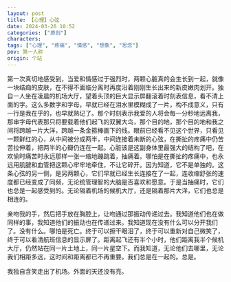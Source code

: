 ```yaml
---
layout: post
title: 【心理】心弦
date: 2024-03-26 10:52
categories: ["原创"]
characters: 
tags: ["心理", "疼痛", "情感", "想象", "思念"]
pov: 第一人称
origin: 个站
---
```


第一次真切地感受到，当爱和情感过于强烈时，两颗心脏真的会生长到一起，就像一块结痂的皮肤，在不得不面临分离时再度沿着刚刚生长出来的新皮嫩肉划开。独自一人坐在凌晨的机场大厅，望着头顶的巨大显示屏翻滚着时刻表信息，看不清上面的字。这么多数字和字母，早就已经在泪水里模糊成了一片，构不成意义，只有一行是我在乎的，也早就熟记了。那个时刻表示我爱的人将会每一分秒地远离我，那串字母代表那只将要载着他们起飞的双翼大鸟，那个目的地，那个目的地和我之间将跨越一片大洋，跨越一条金箍棒画下的线。眼前已经看不见这个世界，只看见一颗鲜红的心，从中间被分成两半，中间连接着未断的心弦，在撕扯的疼痛中仍苦苦拉伸着，把两半的心瓣仍连在一起。心脏该是这副身体里最强大的结构了吧，在欢愉时痛苦时永远那样一张一缩地蹦跳着，抽痛着。哪怕是在撕扯的疼痛中，也永远用肌腱和血管把这颗心牢牢地牵住，不让它碎开。因为知道，它不是单独的。这条心弦的另一侧，是另两颗心，它们早就已经生长连接在了一起，连收缩舒张的速度都已经变成了同频，无论统管理智的大脑是否喜欢和愿意。于是当抽痛时，它们也总是一起感受到的。无论隔着机场的候机大厅，还是隔着那片大洋，它们也总是相连的。

亲吻我的手，然后把手放在胸腔上，让吻通过那振动传递过去。我知道他们也在做同样的事，我知道他们的振动也在传递过来。我知道现在没有什么可以分开我们了。没有什么。哪怕是死亡。终于可以擦干眼泪了，终于可以重新对自己微笑了，终于可以看清航班信息的显示屏了。距离起飞还有半个小时，他们距离我半个候机大厅，仍然站在同一片土地上，同一片星空下。而我知道，无论他们去哪里，无论我们相距多远，这时间和距离都已不再重要。我们总是在一起的。总是。

我独自含笑走出了机场。外面的天还没有亮。
